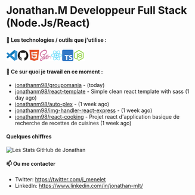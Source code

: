 # Jonathan.M Developpeur Full Stack (Node.Js/React)

#### 🔨 Les technologies / outils que j'utilise :

<div style="display: flex; margin-right: 20px;">
    <img width="30px" alt="logo visual studio code" src="./images/vscode-original.svg" />
    <img width="30px" alt="logo GitHub" src="./images/github-original.svg" />
    <img width="30px" alt="logo HTML5" src="./images/html5-original.svg" />
    <img width="30px" alt="logo SASS" src="./images/sass-original.svg" />
    <img width="30px" alt="logo React" src="./images/react-original.svg" />
    <img width="30px" alt="logo TypeScript" src="./images/typescript-original.svg" />
    <img width="30px" alt="logo node js" src="./images/nodejs-original.svg" />
</div>

#### 👷 Ce sur quoi je travail en ce moment :


- [jonathanm98/groupomania](https://github.com/jonathanm98/groupomania) -  (today)
- [jonathanm98/react-template](https://github.com/jonathanm98/react-template) - Simple clean react template with sass (1 day ago)
- [jonathanm98/auto-plex](https://github.com/jonathanm98/auto-plex) -  (1 week ago)
- [jonathanm98/img-handler-react-express](https://github.com/jonathanm98/img-handler-react-express) -  (1 week ago)
- [jonathanm98/react-cooking](https://github.com/jonathanm98/react-cooking) - Projet react d&#39;application basique de recherche de recettes de cuisines  (1 week ago)

#### Quelques chiffres 
![Les Stats GitHub de Jonathan](https://github-readme-stats.vercel.app/api?username=jonathanm98)

#### 📫 Ou me contacter

- Twitter: https://twitter.com/j_menelet
- LinkedIn: https://www.linkedin.com/in/jonathan-mlt/